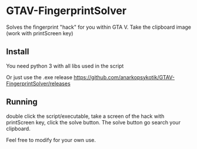 # GTAV-FingerprintSolver
Solves the fingerprint "hack" for you within GTA V. Take the clipboard image (work with printScreen key)

## Install
You need python 3 with all libs used in the script

Or just use the .exe release
https://github.com/anarkopsykotik/GTAV-FingerprintSolver/releases

## Running
double click the script/executable, take a screen of the hack with printScreen key, click the solve button.
The solve button go search your clipboard.

Feel free to modify for your own use.
